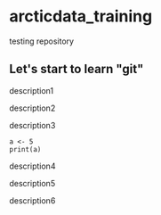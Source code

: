 # arcticdata_training
testing repository
## Let's start to learn "git"

description1

description2

description3

```{r}
a <- 5
print(a)
```

description4

description5

description6
